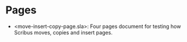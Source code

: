 # Pages

- <move-insert-copy-page.sla>: Four pages document for testing how Scribus moves, copies and insert pages.
